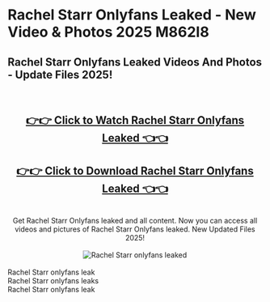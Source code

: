 # Rachel Starr Onlyfans Leaked - New Video & Photos 2025 M862I8

<h2>Rachel Starr Onlyfans Leaked Videos And Photos - Update Files 2025!</h2>
<br>
<div align="center">
<h2><a href="https://ulove.online/aps_246" rel="nofollow">👉👉 Click to Watch Rachel Starr Onlyfans Leaked 👈👈</a></h2>
<h2><a href="https://ulove.online/aps_246" rel="nofollow">👉👉 Click to Download Rachel Starr Onlyfans Leaked 👈👈</a></h2>
<br>
Get Rachel Starr Onlyfans leaked and all content. Now you can access all videos and pictures of Rachel Starr Onlyfans leaked. New Updated Files 2025!
<br>
<br>
<a href="https://ulove.online/aps_246" rel="nofollow" data-target="animated-image.originalLink"><img src="https://i.imgur.com/dJHk4Zq.gif)" alt="Rachel Starr onlyfans leaked" style="max-width: 100%; display: inline-block;" data-target="animated-image.originalImage"></a>
</div>
<br>
Rachel Starr onlyfans leak<br>
Rachel Starr onlyfans leaks<br>
Rachel Starr onlyfans leak